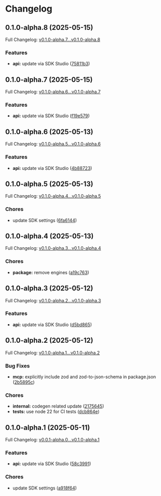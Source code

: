 # Changelog

## 0.1.0-alpha.8 (2025-05-15)

Full Changelog: [v0.1.0-alpha.7...v0.1.0-alpha.8](https://github.com/eesuhn/coingecko-typescript/compare/v0.1.0-alpha.7...v0.1.0-alpha.8)

### Features

* **api:** update via SDK Studio ([75811b3](https://github.com/eesuhn/coingecko-typescript/commit/75811b3ee7071e6347ba92c0f20a0aa56a30e118))

## 0.1.0-alpha.7 (2025-05-15)

Full Changelog: [v0.1.0-alpha.6...v0.1.0-alpha.7](https://github.com/eesuhn/coingecko-typescript/compare/v0.1.0-alpha.6...v0.1.0-alpha.7)

### Features

* **api:** update via SDK Studio ([f19e579](https://github.com/eesuhn/coingecko-typescript/commit/f19e5795dbea2f5eed99bba31a4ab50f4fb9ff88))

## 0.1.0-alpha.6 (2025-05-13)

Full Changelog: [v0.1.0-alpha.5...v0.1.0-alpha.6](https://github.com/eesuhn/coingecko-typescript/compare/v0.1.0-alpha.5...v0.1.0-alpha.6)

### Features

* **api:** update via SDK Studio ([4b88723](https://github.com/eesuhn/coingecko-typescript/commit/4b887237320e716d0c0ca347d1426838ca7877c2))

## 0.1.0-alpha.5 (2025-05-13)

Full Changelog: [v0.1.0-alpha.4...v0.1.0-alpha.5](https://github.com/eesuhn/coingecko-typescript/compare/v0.1.0-alpha.4...v0.1.0-alpha.5)

### Chores

* update SDK settings ([6fa6144](https://github.com/eesuhn/coingecko-typescript/commit/6fa6144e457dafcaa7422b318fe1986541ee8cfd))

## 0.1.0-alpha.4 (2025-05-13)

Full Changelog: [v0.1.0-alpha.3...v0.1.0-alpha.4](https://github.com/eesuhn/coingecko-typescript/compare/v0.1.0-alpha.3...v0.1.0-alpha.4)

### Chores

* **package:** remove engines ([a19c763](https://github.com/eesuhn/coingecko-typescript/commit/a19c76382e4f2da9d09357ea7c23d1e9bddef711))

## 0.1.0-alpha.3 (2025-05-12)

Full Changelog: [v0.1.0-alpha.2...v0.1.0-alpha.3](https://github.com/eesuhn/coingecko-typescript/compare/v0.1.0-alpha.2...v0.1.0-alpha.3)

### Features

* **api:** update via SDK Studio ([d5bd865](https://github.com/eesuhn/coingecko-typescript/commit/d5bd8650f59280cc4fb3f3e9b3569af9507c5c10))

## 0.1.0-alpha.2 (2025-05-12)

Full Changelog: [v0.1.0-alpha.1...v0.1.0-alpha.2](https://github.com/eesuhn/coingecko-typescript/compare/v0.1.0-alpha.1...v0.1.0-alpha.2)

### Bug Fixes

* **mcp:** explicitly include zod and zod-to-json-schema in package.json ([2b5895c](https://github.com/eesuhn/coingecko-typescript/commit/2b5895c98ba09f0c8ba66f3edb224a1551500ccf))


### Chores

* **internal:** codegen related update ([2175645](https://github.com/eesuhn/coingecko-typescript/commit/2175645c83c160f547e190952ca3468ef16510ad))
* **tests:** use node 22 for CI tests ([dcb864e](https://github.com/eesuhn/coingecko-typescript/commit/dcb864e11e0fd3f65f6f9092c4e03700671ebdca))

## 0.1.0-alpha.1 (2025-05-11)

Full Changelog: [v0.0.1-alpha.0...v0.1.0-alpha.1](https://github.com/eesuhn/coingecko-typescript/compare/v0.0.1-alpha.0...v0.1.0-alpha.1)

### Features

* **api:** update via SDK Studio ([58c3991](https://github.com/eesuhn/coingecko-typescript/commit/58c399129d35ca69af2ce5584041cbb63c99e46b))


### Chores

* update SDK settings ([a918f64](https://github.com/eesuhn/coingecko-typescript/commit/a918f645b9f4a46ba940163a117341efe4e0d072))
